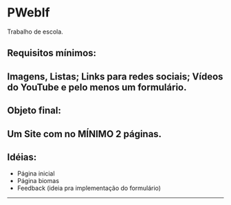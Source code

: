 # PWebIf

Trabalho de escola.


Requisitos mínimos:
---------------------------------
Imagens, Listas;
Links para redes sociais;
Vídeos do YouTube e pelo menos um formulário.
----------------------------------


Objeto final:
----------------------------------
Um Site com no MÍNIMO 2 páginas.
----------------------------------


Idéias:
----------------------------------
- Página inicial
- Página biomas
- Feedback (ideia pra implementação do formulário)
----------------------------------

